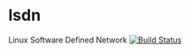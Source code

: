 # lsdn
Linux Software Defined Network
[![Build Status](https://travis-ci.org/asch/lsdn.svg?branch=master)](https://travis-ci.org/asch/lsdn)
